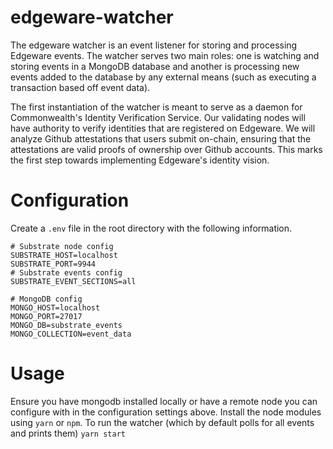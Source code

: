 # edgeware-watcher
The edgeware watcher is an event listener for storing and processing Edgeware events. The watcher serves two main roles: one is watching and storing events in a MongoDB database and another is processing new events added to the database by any external means (such as executing a transaction based off event data).

The first instantiation of the watcher is meant to serve as a daemon for Commonwealth's Identity Verification Service. Our validating nodes will have authority to verify identities that are registered on Edgeware. We will analyze Github attestations that users submit on-chain, ensuring that the attestations are valid proofs of ownership over Github accounts. This marks the first step towards implementing Edgeware's identity vision.

# Configuration
Create a `.env` file in the root directory with the following information.
```
# Substrate node config
SUBSTRATE_HOST=localhost
SUBSTRATE_PORT=9944
# Substrate events config
SUBSTRATE_EVENT_SECTIONS=all

# MongoDB config
MONGO_HOST=localhost
MONGO_PORT=27017
MONGO_DB=substrate_events
MONGO_COLLECTION=event_data
```
# Usage
Ensure you have mongodb installed locally or have a remote node you can configure with in the configuration settings above. Install the node modules using `yarn` or `npm`.
To run the watcher (which by default polls for all events and prints them)
`yarn start`